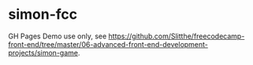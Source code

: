 # simon-fcc

GH Pages Demo use only, see https://github.com/Slitthe/freecodecamp-front-end/tree/master/06-advanced-front-end-development-projects/simon-game.
